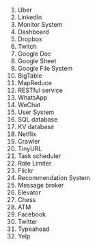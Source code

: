 1. Uber
2. LinkedIn
3. Monitor System
4. Dashboard
5. Dropbox
6. Twitch
7. Google Doc
8. Google Sheet
9. Google File System
10. BigTable
11. MapReduce
12. RESTful service
13. WhatsApp
14. WeChat
15. User System
16. SQL database
17. KV database
18. Netflix
19. Crawler
20. TinyURL
21. Task scheduler
22. Rate Limiter
23. Flickr
24. Recommendation System
25. Message broker
26. Elevator
27. Chess
28. ATM
29. Facebook
30. Twitter
31. Typeahead
32. Yelp
